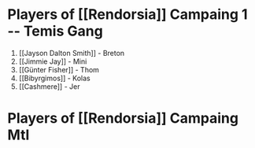 # Players of [[Rendorsia]] Campaing 1 -- Temis Gang

1.  [[Jayson Dalton Smith]] - Breton
2. [[Jimmie Jay]] - Mini
3. [[Günter Fisher]] - Thom
4. [[Bibyrgimos]] - Kolas
5. [[Cashmere]] - Jer

# Players of [[Rendorsia]] Campaing Mtl

